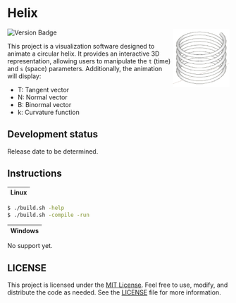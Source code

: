 # Helix

<img align="right" width="128px" src="./assets/logo.png">

![Version Badge](https://img.shields.io/badge/version-v0.0.1--prealpha-darkred)

This project is a visualization software designed to animate a circular helix. It provides an interactive 3D representation, allowing users to manipulate the `t` (time) and `s` (space) parameters. Additionally, the animation will display:

- T: Tangent vector
- N: Normal vector
- B: Binormal vector
- k: Curvature function

## Development status

Release date to be determined.

## Instructions

| Linux |
|:---:|

```bash
$ ./build.sh -help
$ ./build.sh -compile -run
```

| Windows |
|:---:|

No support yet.

## LICENSE

This project is licensed under the [MIT License](https://opensource.org/licenses/MIT). Feel free to use, modify, and distribute the code as needed. See the [LICENSE](LICENSE) file for more information.
